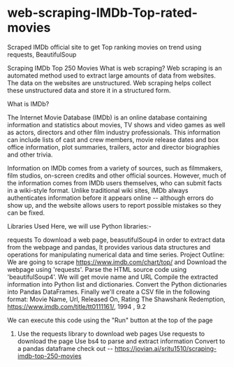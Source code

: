 # web-scraping-IMDb-Top-rated-movies
Scraped IMDb official site to get Top ranking movies on trend using requests, BeautifulSoup

Scraping IMDb Top 250 Movies
What is web scraping?
Web scraping is an automated method used to extract large amounts of data from websites. The data on the websites are unstructured. Web scraping helps collect these unstructured data and store it in a structured form.

What is IMDb?


The Internet Movie Database (IMDb) is an online database containing information and statistics about movies, TV shows and video games as well as actors, directors and other film industry professionals. This information can include lists of cast and crew members, movie release dates and box office information, plot summaries, trailers, actor and director biographies and other trivia.

Information on IMDb comes from a variety of sources, such as filmmakers, film studios, on-screen credits and other official sources. However, much of the information comes from IMDb users themselves, who can submit facts in a wiki-style format. Unlike traditional wiki sites, IMDb always authenticates information before it appears online -- although errors do show up, and the website allows users to report possible mistakes so they can be fixed.



Libraries Used
Here, we will use Python libraries:-

requests To download a web page,
beasutifulSoup4 in order to extract data from the webpage and
pandas, It provides various data structures and operations for manipulating numerical data and time series.
Project Outline:
We are going to scrape https://www.imdb.com/chart/top/ and Download the webpage using 'requests'.
Parse the HTML source code using 'beautifulSoup4'.
We will get movie name and URL
Compile the extracted information into Python list and dictionaries.
Convert the Python dictionaries into Pandas DataFrames.
Finally we'll create a CSV file in the following format:
Movie Name, Url, Released On, Rating
The Shawshank Redemption, https://www.imdb.com/title/tt0111161/, 1994 , 9.2

We can execute this code using the "Run" button at the top of the page

1. Use the requests library to download web pages
Use requests to download the page
Use bs4 to parse and extract information
Convert to a pandas dataframe
check out -- https://jovian.ai/sritu1510/scraping-imdb-top-250-movies
